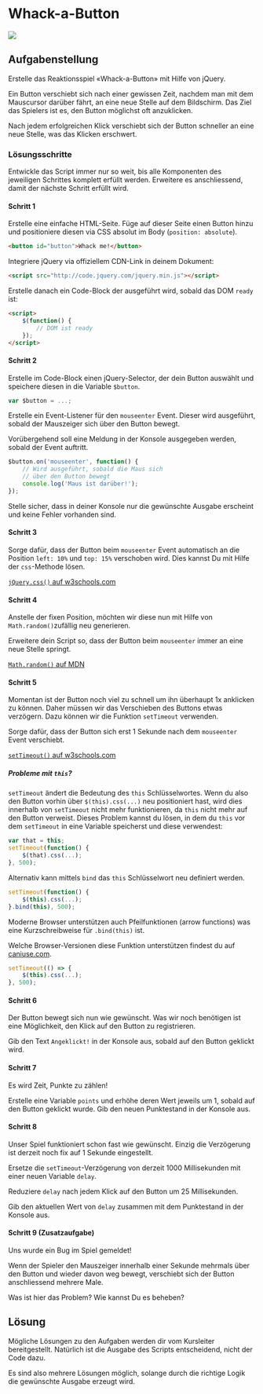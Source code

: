 # Whack-a-Button

![](res/kitty.gif)


## Aufgabenstellung

Erstelle das Reaktionsspiel «Whack-a-Button» mit Hilfe von jQuery.

Ein Button verschiebt sich nach einer gewissen Zeit, nachdem man mit dem Mauscursor darüber fährt, an eine neue Stelle auf dem Bildschirm. Das Ziel das Spielers ist es, den Button möglichst oft anzuklicken.

Nach jedem erfolgreichen Klick verschiebt sich der Button schneller an eine neue Stelle, was das Klicken erschwert.


### Lösungsschritte

Entwickle das Script immer nur so weit, bis alle Komponenten des jeweiligen Schrittes komplett erfüllt werden. Erweitere es anschliessend, damit der nächste Schritt erfüllt wird.

#### Schritt 1

Erstelle eine einfache HTML-Seite. Füge auf dieser Seite einen Button hinzu und positioniere diesen via CSS absolut im Body (`position: absolute`).

```html
<button id="button">Whack me!</button>
```

Integriere jQuery via offiziellem CDN-Link in deinem Dokument:

```html
<script src="http://code.jquery.com/jquery.min.js"></script>
```

Erstelle danach ein Code-Block der ausgeführt wird, sobald das DOM `ready` ist:

```html
<script>
    $(function() {
        // DOM ist ready
    });
</script>
```

#### Schritt 2

Erstelle im Code-Block einen jQuery-Selector, der dein Button auswählt und speichere diesen in die Variable `$button`.

```js
var $button = ...;
```

Erstelle ein Event-Listener für den `mouseenter` Event. Dieser wird ausgeführt, sobald der Mauszeiger sich über den Button bewegt.

Vorübergehend soll eine Meldung in der Konsole ausgegeben werden, sobald der Event auftritt.

```js
$button.on('mouseenter', function() {
    // Wird ausgeführt, sobald die Maus sich
    // über den Button bewegt
    console.log('Maus ist darüber!');
});
```

Stelle sicher, dass in deiner Konsole nur die gewünschte Ausgabe erscheint und keine Fehler vorhanden sind.

#### Schritt 3

Sorge dafür, dass der Button beim `mouseenter` Event automatisch an die Position `left: 10%` und `top: 15%` verschoben wird. Dies kannst Du mit Hilfe der `css`-Methode lösen.

[`jQuery.css()` auf w3schools.com](http://www.w3schools.com/jquery/jquery_css.asp)

#### Schritt 4

Anstelle der fixen Position, möchten wir diese nun mit Hilfe von `Math.random()`zufällig neu generieren.

Erweitere dein Script so, dass der Button beim `mouseenter` immer an eine neue Stelle springt.

[`Math.random()` auf MDN](https://developer.mozilla.org/de/docs/Web/JavaScript/Reference/Global_Objects/Math/math.random)

#### Schritt 5

Momentan ist der Button noch viel zu schnell um ihn überhaupt 1x anklicken zu können. Daher müssen wir das Verschieben des Buttons etwas verzögern. Dazu können wir die Funktion `setTimeout` verwenden.

Sorge dafür, dass der Button sich erst 1 Sekunde nach dem `mouseenter` Event verschiebt.

[`setTimeout()` auf w3schools.com](http://www.w3schools.com/jsref/met_win_settimeout.asp)

##### Probleme mit `this`?

`setTimeout` ändert die Bedeutung des `this` Schlüsselwortes. Wenn du also den Button vorhin über `$(this).css(...)` neu positioniert hast, wird dies innerhalb von `setTimeout` nicht mehr funktionieren, da `this` nicht mehr auf den Button verweist. Dieses Problem kannst du lösen, in dem du `this` vor dem `setTimeout` in eine Variable speicherst und diese verwendest:

```js
var that = this;
setTimeout(function() {
    $(that).css(...);
}, 500);
```

Alternativ kann mittels `bind` das `this` Schlüsselwort neu definiert werden.

```js
setTimeout(function() {
    $(this).css(...);
}.bind(this), 500);
```

Moderne Browser unterstützen auch Pfeilfunktionen (arrow functions) was eine Kurzschreibweise für `.bind(this)` ist.

Welche Browser-Versionen diese Funktion unterstützen findest du auf [caniuse.com](https://caniuse.com/#search=arrow%20functions).



```js
setTimeout(() => {
    $(this).css(...);
}, 500);
```

#### Schritt 6

Der Button bewegt sich nun wie gewünscht. Was wir noch benötigen ist eine Möglichkeit, den Klick auf den Button zu registrieren.

Gib den Text `Angeklickt!` in der Konsole aus, sobald auf den Button geklickt wird.

#### Schritt 7

Es wird Zeit, Punkte zu zählen!

Erstelle eine Variable `points` und erhöhe deren Wert jeweils um 1, sobald auf den Button geklickt wurde. Gib den neuen Punktestand in der Konsole aus.

#### Schritt 8

Unser Spiel funktioniert schon fast wie gewünscht. Einzig die Verzögerung ist derzeit noch fix auf 1 Sekunde eingestellt.

Ersetze die `setTimeout`-Verzögerung von derzeit 1000 Millisekunden mit einer neuen Variable `delay`. 

Reduziere `delay` nach jedem Klick auf den Button um 25 Millisekunden.

Gib den aktuellen Wert von `delay` zusammen mit dem Punktestand in der Konsole aus.  

#### Schritt 9 (Zusatzaufgabe)

Uns wurde ein Bug im Spiel gemeldet!

Wenn der Spieler den Mauszeiger innerhalb einer Sekunde mehrmals über den Button und wieder davon weg bewegt, verschiebt sich der Button anschliessend mehrere Male. 

Was ist hier das Problem? Wie kannst Du es beheben?

## Lösung

Mögliche Lösungen zu den Aufgaben werden dir vom Kursleiter bereitgestellt. Natürlich ist die Ausgabe des Scripts entscheidend, nicht der Code dazu.

Es sind also mehrere Lösungen möglich, solange durch die richtige Logik die gewünschte Ausgabe erzeugt wird.
